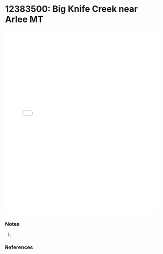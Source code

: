# 12383500: Big Knife Creek near Arlee MT

<iframe src="/distribution_estimation/_static/stations/12383500_fdc.html" width="100%" height="600" frameborder="0"></iframe>

### Notes
1. 

### References

